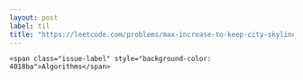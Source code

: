 ```yaml
---
layout: post
label: til
title: "https://leetcode.com/problems/max-increase-to-keep-city-skyline/description/"
---
```


<p>
  
  	<span class="issue-label" style="background-color: 4018ba">Algorithms</span>
  
</p>

